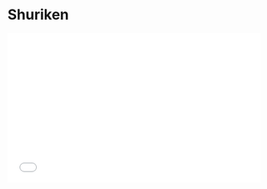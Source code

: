 Shuriken
===========


<iframe width="100%" height="300" src="//jsfiddle.net/44ergyjk/1/embedded/" allowfullscreen="allowfullscreen" frameborder="0"></iframe>
